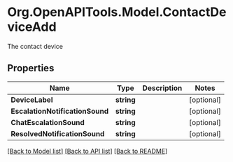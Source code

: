 # Org.OpenAPITools.Model.ContactDeviceAdd
The contact device
## Properties

Name | Type | Description | Notes
------------ | ------------- | ------------- | -------------
**DeviceLabel** | **string** |  | [optional] 
**EscalationNotificationSound** | **string** |  | [optional] 
**ChatEscalationSound** | **string** |  | [optional] 
**ResolvedNotificationSound** | **string** |  | [optional] 

[[Back to Model list]](../README.md#documentation-for-models) [[Back to API list]](../README.md#documentation-for-api-endpoints) [[Back to README]](../README.md)

